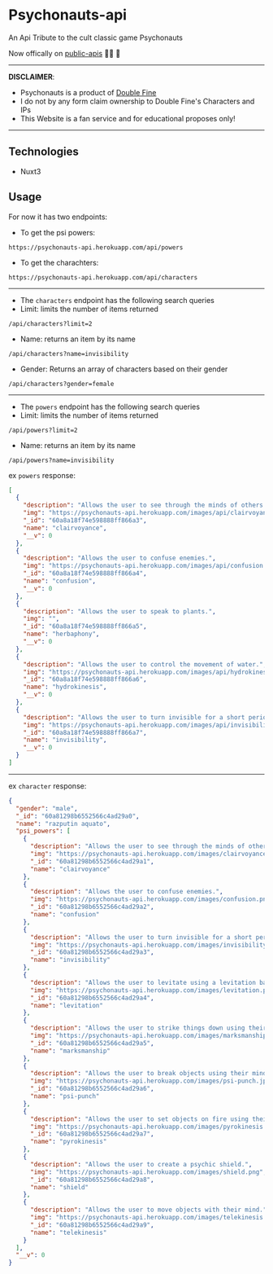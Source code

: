 # Psychonauts-api

An Api Tribute to the cult classic game Psychonauts

Now offically on [public-apis](https://github.com/public-apis/public-apis#games--comics) 🎉🎉 🍕

___
__DISCLAIMER__:

- Psychonauts is a product of [Double Fine](<https://www.doublefine.com>)
- I do not by any form claim ownership to Double Fine's Characters and IPs
- This Website is a fan service and for educational proposes only!

___

## Technologies

- Nuxt3

## Usage

For now it has two endpoints:

- To get the psi powers:

```
https://psychonauts-api.herokuapp.com/api/powers
```

- To get the charachters:

```
https://psychonauts-api.herokuapp.com/api/characters
```

___

- The `characters` endpoint has the following search queries
- Limit: limits the number of items returned

```
/api/characters?limit=2 
```

- Name: returns an item by its name

```
/api/characters?name=invisibility 
```

- Gender: Returns an array of characters based on their gender

```
/api/characters?gender=female
```

___

- The `powers` endpoint has the following search queries
- Limit: limits the number of items returned

```
/api/powers?limit=2 
```

- Name: returns an item by its name

```
/api/powers?name=invisibility 
```

ex `powers` response:

```json
[
  {
    "description": "Allows the user to see through the minds of others.",
    "img": "https://psychonauts-api.herokuapp.com/images/api/clairvoyance.png",
    "_id": "60a8a18f74e598888ff866a3",
    "name": "clairvoyance",
    "__v": 0
  },
  {
    "description": "Allows the user to confuse enemies.",
    "img": "https://psychonauts-api.herokuapp.com/images/api/confusion.png",
    "_id": "60a8a18f74e598888ff866a4",
    "name": "confusion",
    "__v": 0
  },
  {
    "description": "Allows the user to speak to plants.",
    "img": "",
    "_id": "60a8a18f74e598888ff866a5",
    "name": "herbaphony",
    "__v": 0
  },
  {
    "description": "Allows the user to control the movement of water.",
    "img": "https://psychonauts-api.herokuapp.com/images/api/hydrokinesis.png",
    "_id": "60a8a18f74e598888ff866a6",
    "name": "hydrokinesis",
    "__v": 0
  },
  {
    "description": "Allows the user to turn invisible for a short period of time.",
    "img": "https://psychonauts-api.herokuapp.com/images/api/invisibility.png",
    "_id": "60a8a18f74e598888ff866a7",
    "name": "invisibility",
    "__v": 0
  }
]
```

___

ex `character` response:

```json
{
  "gender": "male",
  "_id": "60a81298b6552566c4ad29a0",
  "name": "razputin aquato",
  "psi_powers": [
    {
      "description": "Allows the user to see through the minds of others.",
      "img": "https://psychonauts-api.herokuapp.com/images/clairvoyance.png",
      "_id": "60a81298b6552566c4ad29a1",
      "name": "clairvoyance"
    },
    {
      "description": "Allows the user to confuse enemies.",
      "img": "https://psychonauts-api.herokuapp.com/images/confusion.png",
      "_id": "60a81298b6552566c4ad29a2",
      "name": "confusion"
    },
    {
      "description": "Allows the user to turn invisible for a short period of time.",
      "img": "https://psychonauts-api.herokuapp.com/images/invisibility.png",
      "_id": "60a81298b6552566c4ad29a3",
      "name": "invisibility"
    },
    {
      "description": "Allows the user to levitate using a levitation ball.",
      "img": "https://psychonauts-api.herokuapp.com/images/levitation.png",
      "_id": "60a81298b6552566c4ad29a4",
      "name": "levitation"
    },
    {
      "description": "Allows the user to strike things down using their mind.",
      "img": "https://psychonauts-api.herokuapp.com/images/marksmanship.png",
      "_id": "60a81298b6552566c4ad29a5",
      "name": "marksmanship"
    },
    {
      "description": "Allows the user to break objects using their mind.",
      "img": "https://psychonauts-api.herokuapp.com/images/psi-punch.jpg",
      "_id": "60a81298b6552566c4ad29a6",
      "name": "psi-punch"
    },
    {
      "description": "Allows the user to set objects on fire using their mind.",
      "img": "https://psychonauts-api.herokuapp.com/images/pyrokinesis.png",
      "_id": "60a81298b6552566c4ad29a7",
      "name": "pyrokinesis"
    },
    {
      "description": "Allows the user to create a psychic shield.",
      "img": "https://psychonauts-api.herokuapp.com/images/shield.png",
      "_id": "60a81298b6552566c4ad29a8",
      "name": "shield"
    },
    {
      "description": "Allows the user to move objects with their mind.",
      "img": "https://psychonauts-api.herokuapp.com/images/telekinesis.png",
      "_id": "60a81298b6552566c4ad29a9",
      "name": "telekinesis"
    }
  ],
  "__v": 0
}
```
